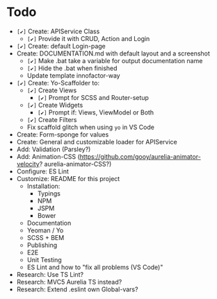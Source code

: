 # Todo

* `[✔]` Create: APIService Class
    * `[✔]` Provide it with CRUD, Action and Login
* `[✔]` Create: default Login-page
* Create: DOCUMENTATION.md with default layout and a screenshot
    * `[✔]` Make .bat take a variable for output documentation name
    * `[✔]` Hide the .bat when finished
    * Update template innofactor-way
* `[✔]` Create: Yo-Scaffolder to:
    * `[✔]` Create Views
        * `[✔]` Prompt for SCSS and Router-setup
    * `[✔]` Create Widgets
        * `[✔]` Prompt if: Views, ViewModel or Both
    * `[✔]` Create Filters
    * Fix scaffold glitch when using `yo` in VS Code
* Create: Form-sponge for values
* Create: General and customizable loader for APIService
* Add: Validation (Parsley?)
* Add: Animation-CSS (<https://github.com/gooy/aurelia-animator-velocity>? aurelia-animator-CSS?)
* Configure: ES Lint
* Customize: README for this project
    * Installation:
        * Typings
        * NPM
        * JSPM
        * Bower
    * Documentation
    * Yeoman / Yo
    * SCSS + BEM
    * Publishing
    * E2E
    * Unit Testing
    * ES Lint and how to "fix all problems (VS Code)"
* Research: Use TS Lint?
* Research: MVC5 Aurelia TS instead?
* Research: Extend .eslint own Global-vars?
